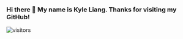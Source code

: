 ### Hi there 👋 My name is Kyle Liang. Thanks for visiting my GitHub!

<!--
**kliang1194/kliang1194** is a ✨ _special_ ✨ repository because its `README.md` (this file) appears on your GitHub profile.

Here are some ideas to get you started:

- 🔭 I’m currently working on ...
- 🌱 I’m currently learning ...
- 👯 I’m looking to collaborate on ...
- 🤔 I’m looking for help with ...
- 💬 Ask me about ...
- 📫 How to reach me: ...
- 😄 Pronouns: ...
- ⚡ Fun fact: ...
-->

![visitors](https://visitor-badge-reloaded.herokuapp.com/badge?page_id=kliang1194.kliang1194&color=blue&style=for-the-badge&logo=Github)
